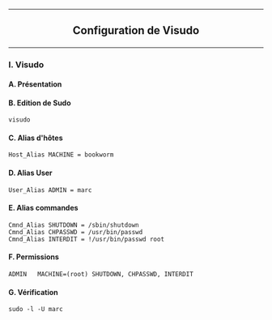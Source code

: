 ---------------------------------------------------------------------------------------------------------------
## <p align='center'> Configuration de Visudo </p>
---------------------------------------------------------------------------------------------------------------
### I. Visudo
#### A. Présentation

#### B. Edition de Sudo
```
visudo
```

#### C. Alias d'hôtes
```
Host_Alias MACHINE = bookworm
```

#### D. Alias User
```
User_Alias ADMIN = marc
```

#### E. Alias commandes
```
Cmnd_Alias SHUTDOWN = /sbin/shutdown
Cmnd_Alias CHPASSWD = /usr/bin/passwd
Cmnd_Alias INTERDIT = !/usr/bin/passwd root
```

#### F. Permissions
```
ADMIN   MACHINE=(root) SHUTDOWN, CHPASSWD, INTERDIT
```

#### G. Vérification
```
sudo -l -U marc
```
